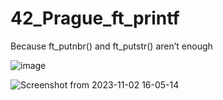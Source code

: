 # 42_Prague_ft_printf
Because ft_putnbr() and ft_putstr() aren’t enough

![image](https://github.com/OnnaMcadva/42_Prague_ft_printf/assets/94723781/f72e1baa-d974-4df8-84f9-ba72c3e460e9)


![Screenshot from 2023-11-02 16-05-14](https://github.com/OnnaMcadva/42_Prague_ft_printf/assets/94723781/3424c851-d054-4ebd-9617-2aab407cbb9c)
